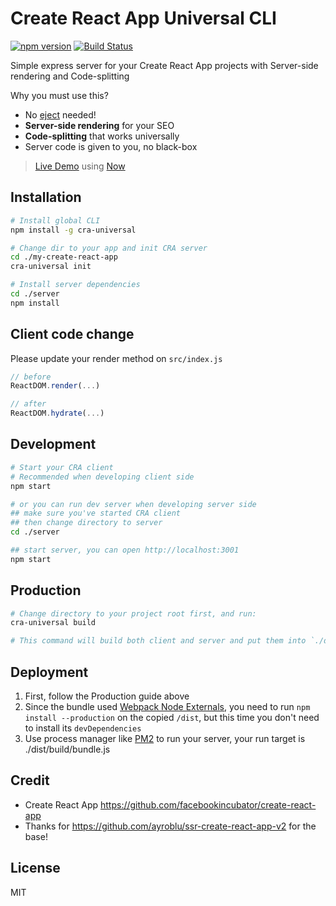 # Create React App Universal CLI

[![npm version](https://badge.fury.io/js/cra-universal.svg)](https://badge.fury.io/js/cra-universal)
[![Build Status](https://travis-ci.org/antonybudianto/cra-universal.svg?branch=master)](https://travis-ci.org/antonybudianto/cra-universal)

Simple express server for your Create React App projects with Server-side rendering and Code-splitting

Why you must use this?
- No [eject](https://github.com/facebookincubator/create-react-app/blob/master/packages/react-scripts/template/README.md#npm-run-eject) needed!
- **Server-side rendering** for your SEO
- **Code-splitting** that works universally
- Server code is given to you, no black-box

> [Live Demo](https://cra-universal.now.sh/) using [Now](https://zeit.co/)

## Installation
```sh
# Install global CLI
npm install -g cra-universal

# Change dir to your app and init CRA server
cd ./my-create-react-app
cra-universal init

# Install server dependencies
cd ./server
npm install
```

## Client code change
Please update your render method on `src/index.js`
```js
// before
ReactDOM.render(...)

// after
ReactDOM.hydrate(...)
```

## Development
```sh
# Start your CRA client
# Recommended when developing client side
npm start

# or you can run dev server when developing server side
## make sure you've started CRA client
## then change directory to server
cd ./server

## start server, you can open http://localhost:3001
npm start
```

## Production
```sh
# Change directory to your project root first, and run:
cra-universal build

# This command will build both client and server and put them into `./dist`
```

## Deployment
1. First, follow the Production guide above
2. Since the bundle used [Webpack Node Externals](https://www.npmjs.com/package/webpack-node-externals), you need to run `npm install --production` on the copied `/dist`, but this time you don't need to install its `devDependencies`
3. Use process manager like [PM2](https://github.com/Unitech/pm2) to run your server, your run target is ./dist/build/bundle.js

## Credit
- Create React App https://github.com/facebookincubator/create-react-app
- Thanks for https://github.com/ayroblu/ssr-create-react-app-v2 for the base!

## License
MIT
